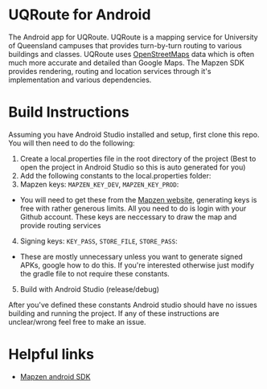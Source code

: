 # UQRoute for Android
The Android app for UQRoute. UQRoute is a mapping service for University of Queensland campuses that provides turn-by-turn routing to various buildings and classes.
UQRoute uses [OpenStreetMaps](https://www.openstreetmap.org/) data which is often much more accurate and detailed than Google Maps. 
The Mapzen SDK provides rendering, routing and location services through it's implementation and various dependencies.

# Build Instructions
Assuming you have Android Studio installed and setup, first clone this repo. You will then need to do the following:

1. Create a local.properties file in the root directory of the project (Best to open the project in Android Studio so this is auto generated for you)
2. Add the following constants to the local.properties folder:
3. Mapzen keys: ```MAPZEN_KEY_DEV```, ```MAPZEN_KEY_PROD```:
 * You will need to get these from the [Mapzen website](https://mapzen.com), generating keys is free with rather generous limits. All you need to do is login with your Github account. These keys are neccessary to draw the map and provide routing services
4. Signing keys: ```KEY_PASS```, ```STORE_FILE```, ```STORE_PASS```:
 * These are mostly unnecessary unless you want to generate signed APKs, google how to do this. If you're interested otherwise just modify the gradle file to not require these constants.
5. Build with Android Studio (release/debug)

 After you've defined these constants Android studio should have no issues building and running the project. If any of these instructions are unclear/wrong feel free to make an issue.
 
 
# Helpful links
* [Mapzen android SDK](https://github.com/mapzen/android)
